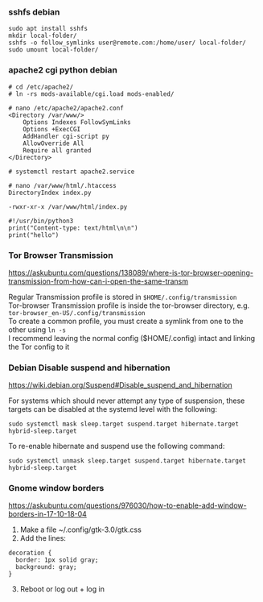 ### sshfs debian
    sudo apt install sshfs
    mkdir local-folder/
    sshfs -o follow_symlinks user@remote.com:/home/user/ local-folder/
    sudo umount local-folder/

### apache2 cgi python debian
    # cd /etc/apache2/
    # ln -rs mods-available/cgi.load mods-enabled/

    # nano /etc/apache2/apache2.conf
    <Directory /var/www/>
        Options Indexes FollowSymLinks
        Options +ExecCGI
        AddHandler cgi-script py
        AllowOverride All
        Require all granted
    </Directory>

    # systemctl restart apache2.service

    # nano /var/www/html/.htaccess
    DirectoryIndex index.py

    -rwxr-xr-x /var/www/html/index.py

    #!/usr/bin/python3
    print("Content-type: text/html\n\n")
    print("hello")

### Tor Browser Transmission
https://askubuntu.com/questions/138089/where-is-tor-browser-opening-transmission-from-how-can-i-open-the-same-transm

Regular Transmission profile is stored in `$HOME/.config/transmission`  
Tor-browser Transmission profile is inside the tor-browser directory, e.g. `tor-browser_en-US/.config/transmission`  
To create a common profile, you must create a symlink from one to the other using `ln -s`  
I recommend leaving the normal config ($HOME/.config) intact and linking the Tor config to it

### Debian Disable suspend and hibernation
https://wiki.debian.org/Suspend#Disable_suspend_and_hibernation

For systems which should never attempt any type of suspension, these targets can be disabled at the systemd level with the following:

    sudo systemctl mask sleep.target suspend.target hibernate.target hybrid-sleep.target
    
To re-enable hibernate and suspend use the following command:

    sudo systemctl unmask sleep.target suspend.target hibernate.target hybrid-sleep.target

### Gnome window borders
https://askubuntu.com/questions/976030/how-to-enable-add-window-borders-in-17-10-18-04  
1. Make a file ~/.config/gtk-3.0/gtk.css
2. Add the lines:
```
decoration {
  border: 1px solid gray;
  background: gray;
}
```
3. Reboot or log out + log in
